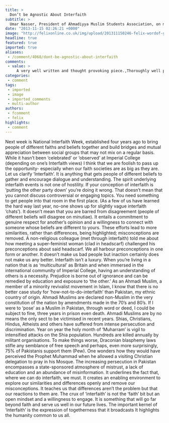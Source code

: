 ```yaml
---
title: >
  Don’t be Agnostic About Interfaith
subtitle: >
  Umar Nasser, President of Ahmadiyya Muslim Students Association, on matters of interfaith
date: "2013-11-15 02:26:21 +0000"
image: "http://felixonline.co.uk/img/upload/201311150246-felix-wordof-god.png"
headline: true
featured: true
imported: true
aliases:
 - /comment/4068/dont-be-agnostic-about-interfaith
comments:
 - value: >
     A very well written and thought provoking piece.,Thoroughly well presented case for Interfaith. I hope the events in Interfaith week are as engaging as this article :) <br>May God alleviate the plight of all those suffering due to their faith, creed etc
categories:
 - comment
tags:
 - imported
 - image
 - imported_comments
 - multi-author
authors:
 - fcomment
 - felix
highlights:
 - comment
---
```


Next week is National Interfaith Week, established four years ago to bring people of different faiths and beliefs together and build bridges and mutual appreciation between social groups that may not mix on a regular basis. While it hasn’t been ‘celebrated’ or ‘observed’ at Imperial College (depending on one’s Interfaith views) I think that we are foolish to pass up the opportunity- especially when our faith societies are as big as they are.
 Let us clarify ‘Interfaith’. It is anything that gets people of different beliefs to gather and encourage dialogue and understanding. The spirit underlying interfaith events is not one of hostility. If your conception of interfaith is ‘putting the other party down’ you’re doing it wrong. That doesn’t mean that you cannot discuss controversial or engaging topics. You need something to get people into that room in the first place. (As a few of us have learned the hard way last year, no-one shows up for slightly vague interfaith ‘chats’). It doesn’t mean that you are barred from disagreement (people of different beliefs will disagree on minutiae). It entails a commitment to genuine respect for another’s opinion and a willingness to connect with someone whose beliefs are different to yours. These efforts lead to more similarities, rather than differences, being highlighted; misconceptions are removed.
 A non-religious colleague (met through interfaith) told me about how meeting a super-feminist woman (clad in headscarf) challenged his preconceptions about said headscarf. We all harbour preconceptions in one form or another. It doesn’t make us bad people but inaction certainly does not make us any better.
 Interfaith isn’t a luxury. When you’re living in a nation that is as ‘multicultural’ as Britain and when immersed in the international community of Imperial College, having an understanding of others is a necessity. Prejudice is borne out of ignorance and can be remedied by education and exposure to ‘the other.’ As an Ahmadi Muslim, a member of a minority revivalist movement in Islam, I know that there is no better case study for ‘how-not-to-do-interfaith’ than Pakistan, my ethnic country of origin.
 Ahmadi Muslims are declared non-Muslim in the very constitution of the nation by amendments made in the 70’s and 80’s. If I were to ‘pose’ as a Muslim in Pakistan, through word or deed, I could be subject to fine, three years in prison even death. Ahmadi Muslims are by no means the only sect to be victimised in recent years. Shias, Christians, Hindus, Atheists and others have suffered from intense persecution and discrimination. Year on year the holy month of ‘Muharram’ is vigil to intensified attacks on the Shia population. Hundreds are killed annually by militant organisations. To make things worse, Draconian blasphemy laws stifle any semblance of free speech and perhaps, even more surprisingly, 75% of Pakistanis support them (Pew). One wonders how they would have perceived the Prophet Muhammad when he allowed a visiting Christian delegation to pray in his Mosque.
 The increasing persecution in Pakistan encompasses a state-sponsored atmosphere of mistrust, a lack of education and an abundance of misinformation. It underlines the fact that, where we can do interfaith, we must. It creates an enabling environment to explore our similarities and differences openly and remove our misconceptions. It teaches us that differences aren’t the problem but that our reactions to them are. The crux of ‘interfaith’ is not the ‘faith’ bit but an open mindset and a willingness to engage. It is something that will go far beyond faith and serve us well in our future lives. The important kernel of ‘interfaith’ is the expression of togetherness that it broadcasts It highlights the humanity common to us all.
